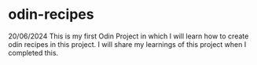 # odin-recipes
20/06/2024
This is my first Odin Project in which I will learn how to create odin recipes in this project.
I will share my learnings of this project when I completed this. 

